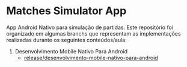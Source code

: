 # Matches Simulator App

App Android Nativo para simulação de partidas. Este repositório foi organizado em algumas branchs que representam as implementações realizadas durante os seguintes conteúdos/aula:

1. Desenvolvimento Mobile Nativo Para Android
   - [release/desenvolvimento-mobile-nativo-para-android](https://github.com/ronanbss/matches-simulator-app/tree/release/desenvolvimento-mobile-nativo-para-android)
   
